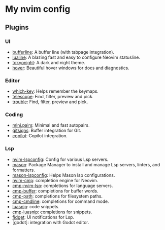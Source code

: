 # My nvim config

## Plugins

### UI
- [bufferline](https://github.com/akinsho/bufferline.nvim): A buffer line (with tabpage integration).
- [lualine](https://github.com/nvim-lualine/lualine.nvim): A blazing fast and easy to configure Neovim statusline.
- [tokyonight](https://github.com/folke/tokyonight.nvim): A dark and night theme.
- [hover](https://github.com/lewis6991/hover.nvim): Beautiful hover windows for docs and diagnostics.

### Editor
- [which-key](https://github.com/folke/which-key.nvim): Helps remember the keymaps.
- [telescope](https://github.com/nvim-telescope/telescope.nvim): Find, filter, preview and pick.
- [trouble](https://github.com/folke/trouble.nvim): Find, filter, preview and pick.

### Coding
- [mini.pairs](https://github.com/echasnovski/mini.pairs): Minimal and fast autopairs.
- [gitsigns](https://github.com/lewis6991/gitsigns.nvim): Buffer integration for Git.
- [copilot](https://github.com/zbirenbaum/copilot.lua): Copilot integration.

### Lsp
- [nvim-lspconfig](https://github.com/neovim/nvim-lspconfig): Config for various Lsp servers.
- [mason](https://github.com/williamboman/mason.nvim): Package Manager to install and manage Lsp servers, linters, and formatters.
- [mason-lspconfig](https://github.com/williamboman/mason-lspconfig.nvim): Helps Mason lsp configurations. 
- [nvim-cmp](https://github.com/hrsh7th/nvim-cmp): completion engine for Neovim.
- [cmp-nvim-lsp](https://github.com/hrsh7th/cmp-nvim-lsp): completions for language servers. 
- [cmp-buffer](https://github.com/hrsh7th/cmp-buffer): completions for buffer words.
- [cmp-path](https://github.com/hrsh7th/cmp-path): completions for filesystem paths.
- [cmp-cmdline](https://github.com/hrsh7th/cmp-cmdline): completions for command mode.
- [luasnip](https://github.com/L3MON4D3/LuaSnip): code snippets.
- [cmp-luasnip](https://github.com/saadparwaiz1/cmp_luasnip): completions for snippets.
- [fidget](https://github.com/j-hui/fidget.nvim): UI notifications for Lsp. 
- [godot]: integration with Godot editor.
